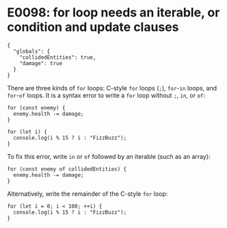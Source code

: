 # E0098: for loop needs an iterable, or condition and update clauses

```config-for-examples
{
  "globals": {
    "collidedEntities": true,
    "damage": true
  }
}
```


There are three kinds of `for` loops: C-style `for` loops (`;`), `for`-`in`
loops, and `for`-`of` loops. It is a syntax error to write a `for` loop without
`;`, `in`, or `of`:

    for (const enemy) {
      enemy.health -= damage;
    }

    for (let i) {
      console.log(i % 15 ? i : "FizzBuzz");
    }

To fix this error, write `in` or `of` followed by an iterable (such as an
array):

    for (const enemy of collidedEntities) {
      enemy.health -= damage;
    }

Alternatively, write the remainder of the C-style `for` loop:

    for (let i = 0; i < 100; ++i) {
      console.log(i % 15 ? i : "FizzBuzz");
    }
